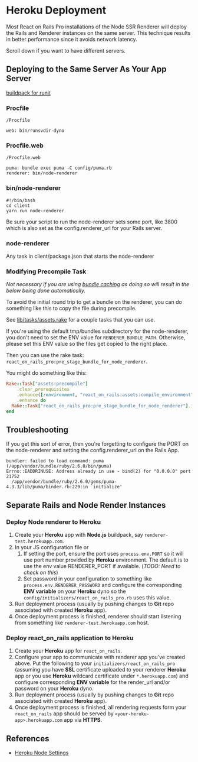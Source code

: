 # Heroku Deployment

Most React on Rails Pro installations of the Node SSR Renderer will deploy the Rails and Renderer
instances on the same server. This technique results in better performance since it avoids network
latency.

Scroll down if you want to have different servers.

## Deploying to the Same Server As Your App Server

[buildpack for runit](https://github.com/danp/heroku-buildpack-runit)

### Procfile

`/Procfile`

```
web: bin/runsvdir-dyno
```

### Procfile.web

`/Procfile.web`

```
puma: bundle exec puma -C config/puma.rb
renderer: bin/node-renderer
```

### bin/node-renderer

```
#!/bin/bash
cd client
yarn run node-renderer
```
Be sure your script to run the node-renderer sets some port, like 3800 which is also set as the
config.renderer_url for your Rails server.

### node-renderer
Any task in client/package.json that starts the node-renderer

### Modifying Precompile Task

_Not necessary if you are using [bundle caching](https://www.shakacode.com/react-on-rails-pro/docs/bundle-caching/) as doing so will result in the below being done automatically._

To avoid the initial round trip to get a bundle on the renderer, you can do something like this to copy the file during precompile.

See [lib/tasks/assets.rake](https://github.com/shakacode/react_on_rails_pro/blob/master/lib/tasks/assets.rake) for a couple tasks that you can use.

If you're using the default tmp/bundles subdirectory for the node-renderer, you don't need to set the
ENV value for `RENDERER_BUNDLE_PATH`. Otherwise, please set this ENV value so the files get copied
to the right place.

Then you can use the rake task: `react_on_rails_pro:pre_stage_bundle_for_node_renderer`.

You might do something like this:

```ruby
Rake::Task["assets:precompile"]
    .clear_prerequisites
    .enhance([:environment, "react_on_rails:assets:compile_environment"])
    .enhance do
  Rake::Task["react_on_rails_pro:pre_stage_bundle_for_node_renderer"].invoke
end
```

## Troubleshooting

If you get this sort of error, then you're forgetting to configure the PORT on the node-renderer and
setting the config.renderer_url on the Rails App.

```
bundler: failed to load command: puma (/app/vendor/bundle/ruby/2.6.0/bin/puma)
Errno::EADDRINUSE: Address already in use - bind(2) for "0.0.0.0" port 21752
  /app/vendor/bundle/ruby/2.6.0/gems/puma-4.3.3/lib/puma/binder.rb:229:in `initialize'
```


## Separate Rails and Node Render Instances

### Deploy Node renderer to Heroku

1. Create your **Heroku** app with **Node.js** buildpack, say `renderer-test.herokuapp.com`.
2. In your JS configuration file or
   1. If setting the port, ensure the port uses `process.env.PORT` so it will use port number provided by **Heroku** environment. The default is to use the env value RENDERER_PORT if available. (*TODO: Need to check on this*)
   2. Set password in your configuration to something like `process.env.RENDERER_PASSWORD` and configure the corresponding **ENV variable** on your **Heroku** dyno so the `config/initializers/react_on_rails_pro.rb` uses this value.
3. Run deployment process (usually by pushing changes to **Git** repo associated with created **Heroku** app).
4. Once deployment process is finished, renderer should start listening from something like `renderer-test.herokuapp.com` host.

### Deploy react_on_rails application to Heroku

1. Create your **Heroku** app for `react_on_rails`.
2. Configure your app to communicate with renderer app you've created above. Put the following to your `initializers/react_on_rails_pro` (assuming you have **SSL** certificate uploaded to your renderer **Heroku** app or you use **Heroku** wildcard certificate under `*.herokuapp.com`) and configure corresponding **ENV variable** for the render_url and/or password on your **Heroku** dyno.
3. Run deployment process (usually by pushing changes to **Git** repo associated with created **Heroku** app).
4. Once deployment process is finished, all rendering requests form your `react_on_rails` app should be served by `<your-heroku-app>.herokuapp.com` app via **HTTPS**.



## References

* [Heroku Node Settings](https://github.com/damianmr/heroku-node-settings)
